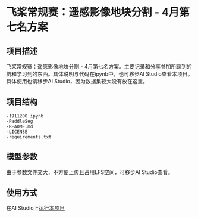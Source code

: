 # 飞桨常规赛：遥感影像地块分割 - 4月第七名方案

## 项目描述

飞桨常规赛：遥感影像地块分割 - 4月第七名方案。主要记录和分享参加所踩到的坑和学习到的东西。具体说明与代码在ipynb中，也可移步AI Studio查看本项目。具体使用也请移步AI Studio，因为数据集较大没有放在这里。

## 项目结构

```
-1911200.ipynb
-PaddleSeg
-README.md
-LICENSE
-requirements.txt
```

## 模型参数

由于参数文件交大，不方便上传且占用LFS空间，可移步AI Studio查看。

## 使用方式

在AI Studio上[运行本项目](https://aistudio.baidu.com/aistudio/projectdetail/1911200)
